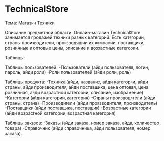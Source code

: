 # TechnicalStore 

Тема:
Магазин Техники

Описание предметной области:
Онлайн-магазин TechnicalStore занимается продажей техники разных категорий. Есть категории, страны производители, производяшии их компании, поставщики, розничные и оптовые цены, описание и возрастные категории.

Таблицы:

Таблицы пользователей:
-Пользователи (айди пользователя, логин, пароль, айди роли)
-Роли пользователей (айди роли, роль)

Таблицы продукта:
-Техника (айди, название, айди категории, айди страны, айди производителя, айди поставщика, цена оптовая, цена розничная, айди возрастной категории, описание, изображение)
-Категории (айди категории, категория)
-Страны производители (айди страны, страна)
-Производители (айди производителя, производитель)
-Поставщики (айди поставщика, поставщик)
-Возрастные категории (айди возрастной категории, возрастная категория)

Таблицы заказов:
-Заказы (айди заказа, номер заказа, айди, количество товара)
-Справочник (айди справочника, айди пользователя, номер заказа).
